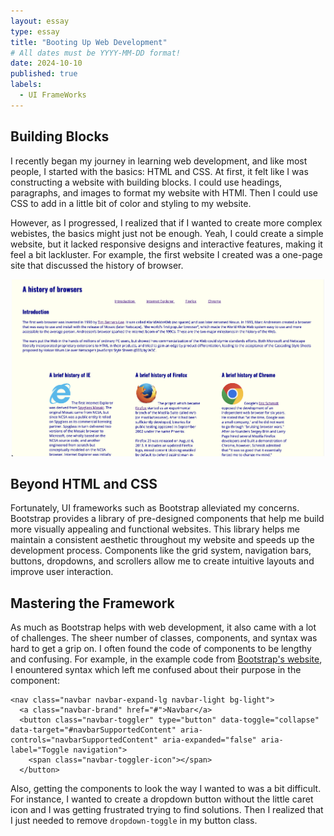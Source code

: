 ```yaml
---
layout: essay
type: essay
title: "Booting Up Web Development"
# All dates must be YYYY-MM-DD format!
date: 2024-10-10
published: true
labels:
  - UI FrameWorks
---
```


## Building Blocks

I recently began my journey in learning web development, and like most people, I started with the basics: HTML and CSS. At first, it felt like I was constructing a website with building blocks. I could use headings, paragraphs, and images to format my website with HTMl. Then I could use CSS to add in a little bit of color and styling to my website.

However, as I progressed, I realized that if I wanted to create more complex webistes, the basics might just not be enough. Yeah, I could create a simple website, but it lacked responsive designs and interactive features, making it feel a bit lackluster. For example, the first website I created was a one-page site that discussed the history of browser.

<p align="center">
  <img src="../img/ui-frameworks/website-history-of-browsers.png" width="500px">
</p>

## Beyond HTML and CSS

Fortunately, UI frameworks such as Bootstrap alleviated my concerns. Bootstrap provides a library of pre-designed components that help me build more visually appealing and functional websites. This library helps me maintain a consistent aesthetic throughout my website and speeds up the development process. Components like the grid system, navigation bars, buttons, dropdowns, and scrollers allow me to create intuitive layouts and improve user interaction.

## Mastering the Framework

As much as Bootstrap helps with web development, it also came with a lot of challenges. The sheer number of classes, components, and syntax was hard to get a grip on. I often found the code of components to be lengthy and confusing. For example, in the example code from [Bootstrap's website](https://getbootstrap.com/docs/4.0/components/navbar/), I enountered syntax which left me confused about their purpose in the component:

```
<nav class="navbar navbar-expand-lg navbar-light bg-light">
  <a class="navbar-brand" href="#">Navbar</a>
  <button class="navbar-toggler" type="button" data-toggle="collapse" data-target="#navbarSupportedContent" aria-controls="navbarSupportedContent" aria-expanded="false" aria-label="Toggle navigation">
    <span class="navbar-toggler-icon"></span>
  </button>
```

Also, getting the components to look the way I wanted to was a bit difficult. For instance, I wanted to create a dropdown button without the little caret icon and I was getting frustrated trying to find solutions. Then I realized that I just needed to remove `dropdown-toggle` in my button class.
